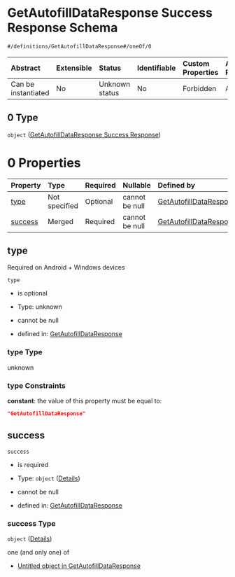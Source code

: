 # GetAutofillDataResponse Success Response Schema

```txt
#/definitions/GetAutofillDataResponse#/oneOf/0
```



| Abstract            | Extensible | Status         | Identifiable | Custom Properties | Additional Properties | Access Restrictions | Defined In                                                                                                      |
| :------------------ | :--------- | :------------- | :----------- | :---------------- | :-------------------- | :------------------ | :-------------------------------------------------------------------------------------------------------------- |
| Can be instantiated | No         | Unknown status | No           | Forbidden         | Allowed               | none                | [response.getAutofillData.schema.json\*](../../out/response.getAutofillData.schema.json "open original schema") |

## 0 Type

`object` ([GetAutofillDataResponse Success Response](response-oneof-getautofilldataresponse-success-response.md))

# 0 Properties

| Property            | Type          | Required | Nullable       | Defined by                                                                                                                                                             |
| :------------------ | :------------ | :------- | :------------- | :--------------------------------------------------------------------------------------------------------------------------------------------------------------------- |
| [type](#type)       | Not specified | Optional | cannot be null | [GetAutofillDataResponse](response-oneof-getautofilldataresponse-success-response-properties-type.md "#/definitions/GetAutofillDataResponse#/oneOf/0/properties/type") |
| [success](#success) | Merged        | Required | cannot be null | [GetAutofillDataResponse](response-definitions-autofilldataresponsetypes.md "#/definitions/GetAutofillDataResponse#/oneOf/0/properties/success")                       |

## type

Required on Android + Windows devices

`type`

*   is optional

*   Type: unknown

*   cannot be null

*   defined in: [GetAutofillDataResponse](response-oneof-getautofilldataresponse-success-response-properties-type.md "#/definitions/GetAutofillDataResponse#/oneOf/0/properties/type")

### type Type

unknown

### type Constraints

**constant**: the value of this property must be equal to:

```json
"GetAutofillDataResponse"
```

## success



`success`

*   is required

*   Type: `object` ([Details](response-definitions-autofilldataresponsetypes.md))

*   cannot be null

*   defined in: [GetAutofillDataResponse](response-definitions-autofilldataresponsetypes.md "#/definitions/GetAutofillDataResponse#/oneOf/0/properties/success")

### success Type

`object` ([Details](response-definitions-autofilldataresponsetypes.md))

one (and only one) of

*   [Untitled object in GetAutofillDataResponse](response-definitions-credentials.md "check type definition")
